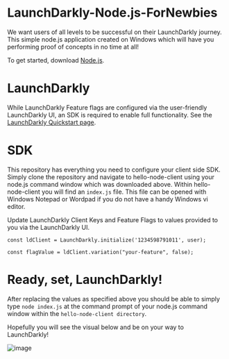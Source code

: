 # LaunchDarkly-Node.js-ForNewbies
We want users of all levels to be successful on their LaunchDarkly journey.  This simple node.js application created on Windows which will have you performing proof of concepts in no time at all!

To get started, download [Node.js](https://nodejs.org/en/download/).

# LaunchDarkly
While LaunchDarkly Feature flags are configured via the user-friendly LaunchDarkly UI, an SDK is required to enable full functionality. See the [LaunchDarkly Quickstart page](https://app.launchdarkly.com/default/test/quickstart#/).

# SDK
This repository has everything you need to configure your client side SDK. Simply clone the repository and navigate to hello-node-client using your node.js command window which was downloaded above. 
Within hello-node-client you will find an `index.js` file.
This file can be opened with Windows Notepad or Wordpad if you do not have a handy Windows vi editor.

Update LaunchDarkly Client Keys and Feature Flags to values provided to you via the LaunchDarkly UI.

```
const ldClient = LaunchDarkly.initialize('1234598791011', user);

const flagValue = ldClient.variation("your-feature", false);

```

# Ready, set, LaunchDarkly!
After replacing the values as specified above you should be able to simply type `node index.js` at the command prompt of your node.js command window within the `hello-node-client directory`.

Hopefully you will see the visual below and be on your way to LaunchDarkly!

![image](https://user-images.githubusercontent.com/79271889/168395234-2edc35ae-ce8e-4a1e-9b73-29c59d8a865a.png)


